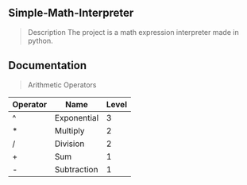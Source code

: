 ## Simple-Math-Interpreter
> Description
The project is a math expression interpreter made in python.

## Documentation
> Arithmetic Operators

| Operator | Name | Level |
| --- | --- | --- |
| ^ | Exponential | 3 |
| * | Multiply | 2 |
| / | Division | 2 |
| + | Sum | 1 |
| - | Subtraction | 1 |

